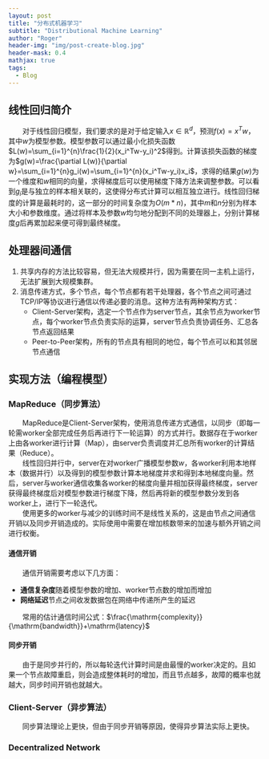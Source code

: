 ```yaml
---
layout: post
title: "分布式机器学习"
subtitle: "Distributional Machine Learning"
author: "Roger"
header-img: "img/post-create-blog.jpg"
header-mask: 0.4
mathjax: true
tags:
  - Blog
---
```


## 线性回归简介
&emsp;&emsp;对于线性回归模型，我们要求的是对于给定输入$x\in\mathbb{R}^d$，预测$f(x)=x^Tw$，其中$w$为模型参数。模型参数可以通过最小化损失函数$L(w)=\sum_{i=1}^{n}\frac{1}{2}(x_i^Tw-y_i)^2$得到。计算该损失函数的梯度为$g(w)=\frac{\partial L(w)}{\partial w}=\sum_{i=1}^{n}g_i(w)=\sum_{i=1}^{n}(x_i^Tw-y_i)x_i$，求得的结果$g(w)$为一个维度和$w$相同的向量，求得梯度后可以使用梯度下降方法来调整参数。可以看到$g_i$是与独立的样本相关联的，这使得分布式计算可以相互独立进行。线性回归梯度的计算是最耗时的，这一部分的时间复杂度为$O(m\ast n)$，其中$m$和$n$分别为样本大小和参数维度。通过将样本及参数$w$均匀地分配到不同的处理器上，分别计算梯度$g$后再累加起来便可得到最终梯度。  
## 处理器间通信
1. 共享内存的方法比较容易，但无法大规模并行，因为需要在同一主机上运行，无法扩展到大规模集群。
2. 消息传递方式，多个节点，每个节点都有若干处理器，各个节点之间可通过TCP/IP等协议进行通信以传递必要的消息。这种方法有两种架构方式：  
   - Client-Server架构，选定一个节点作为server节点，其余节点为worker节点，每个worker节点负责实际的运算，server节点负责协调任务、汇总各节点返回结果
   - Peer-to-Peer架构，所有的节点具有相同的地位，每个节点可以和其邻居节点通信  

## 实现方法（编程模型）
### MapReduce（同步算法）
&emsp;&emsp;MapReduce是Client-Server架构，使用消息传递方式通信，以同步（即每一轮需worker全部完成任务后再进行下一轮运算）的方式并行。数据存在于worker上由各worker进行计算（Map），由server负责调度并汇总所有worker的计算结果（Reduce）。  
&emsp;&emsp;线性回归并行中，server在对worker广播模型参数$w$，各worker利用本地样本（数据并行）以及得到的模型参数计算本地梯度并求和得到本地梯度向量。然后，server与worker通信收集各worker的梯度向量并相加获得最终梯度，server获得最终梯度后对模型参数进行梯度下降，然后再将新的模型参数分发到各worker上，进行下一轮迭代。  
&emsp;&emsp;使用更多的worker与减少的训练时间不是线性关系的，这是由节点之间通信开销以及同步开销造成的。实际使用中需要在增加核数带来的加速与额外开销之间进行权衡。  
#### 通信开销
&emsp;&emsp;通信开销需要考虑以下几方面：  
- **通信复杂度**随着模型参数的增加、worker节点数的增加而增加
- **网络延迟**节点之间收发数据包在网络中传递所产生的延迟

&emsp;&emsp;常用的估计通信时间公式：$\frac{\mathrm{complexity}}{\mathrm{bandwidth}}+\mathrm{latency}$  
#### 同步开销
&emsp;&emsp;由于是同步并行的，所以每轮迭代计算时间是由最慢的worker决定的。且如果一个节点故障重启，则会造成整体耗时的增加，而且节点越多，故障的概率也就越大，同步时间开销也就越大。  
### Client-Server（异步算法）
&emsp;&emsp;同步算法理论上更快，但由于同步开销等原因，使得异步算法实际上更快。

### Decentralized Network
